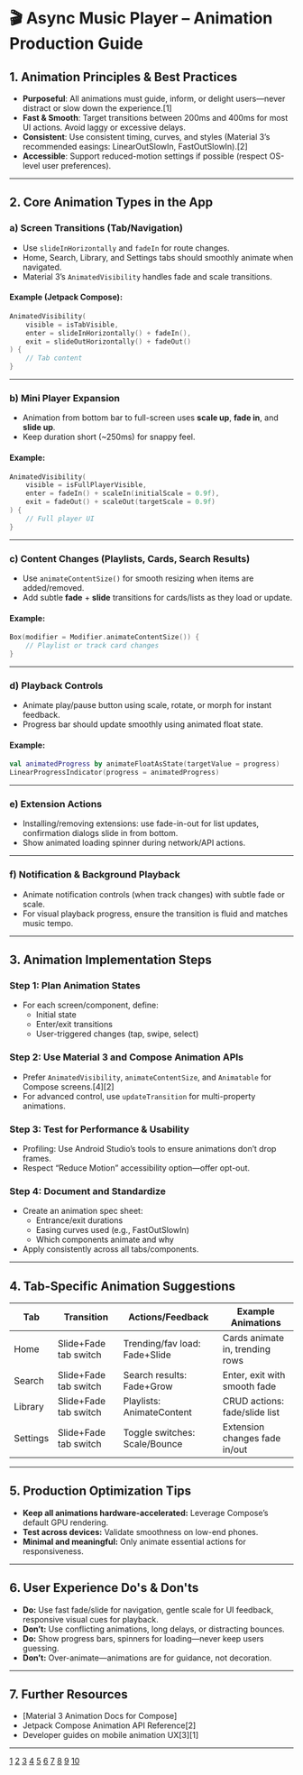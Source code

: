 # 🎬 Async Music Player – Animation Production Guide

## 1. **Animation Principles & Best Practices**

- **Purposeful**: All animations must guide, inform, or delight users—never distract or slow down the experience.[1]
- **Fast & Smooth**: Target transitions between 200ms and 400ms for most UI actions. Avoid laggy or excessive delays.
- **Consistent**: Use consistent timing, curves, and styles (Material 3’s recommended easings: LinearOutSlowIn, FastOutSlowIn).[2]
- **Accessible**: Support reduced-motion settings if possible (respect OS-level user preferences).

***

## 2. **Core Animation Types in the App**

### **a) Screen Transitions (Tab/Navigation)**
- Use `slideInHorizontally` and `fadeIn` for route changes.
- Home, Search, Library, and Settings tabs should smoothly animate when navigated.
- Material 3’s `AnimatedVisibility` handles fade and scale transitions.

#### Example (Jetpack Compose):
```kotlin
AnimatedVisibility(
    visible = isTabVisible,
    enter = slideInHorizontally() + fadeIn(),
    exit = slideOutHorizontally() + fadeOut()
) {
    // Tab content
}
```

***

### **b) Mini Player Expansion**
- Animation from bottom bar to full-screen uses **scale up**, **fade in**, and **slide up**.
- Keep duration short (~250ms) for snappy feel.

#### Example:
```kotlin
AnimatedVisibility(
    visible = isFullPlayerVisible,
    enter = fadeIn() + scaleIn(initialScale = 0.9f),
    exit = fadeOut() + scaleOut(targetScale = 0.9f)
) {
    // Full player UI
}
```

***

### **c) Content Changes (Playlists, Cards, Search Results)**
- Use `animateContentSize()` for smooth resizing when items are added/removed.
- Add subtle **fade** + **slide** transitions for cards/lists as they load or update.

#### Example:
```kotlin
Box(modifier = Modifier.animateContentSize()) {
    // Playlist or track card changes
}
```

***

### **d) Playback Controls**
- Animate play/pause button using scale, rotate, or morph for instant feedback.
- Progress bar should update smoothly using animated float state.

#### Example:
```kotlin
val animatedProgress by animateFloatAsState(targetValue = progress)
LinearProgressIndicator(progress = animatedProgress)
```

***

### **e) Extension Actions**
- Installing/removing extensions: use fade-in-out for list updates, confirmation dialogs slide in from bottom.
- Show animated loading spinner during network/API actions.

***

### **f) Notification & Background Playback**
- Animate notification controls (when track changes) with subtle fade or scale.
- For visual playback progress, ensure the transition is fluid and matches music tempo.

***

## 3. **Animation Implementation Steps**

### **Step 1: Plan Animation States**
- For each screen/component, define:  
  - Initial state  
  - Enter/exit transitions  
  - User-triggered changes (tap, swipe, select)

### **Step 2: Use Material 3 and Compose Animation APIs**
- Prefer `AnimatedVisibility`, `animateContentSize`, and `Animatable` for Compose screens.[4][2]
- For advanced control, use `updateTransition` for multi-property animations.

### **Step 3: Test for Performance & Usability**
- Profiling: Use Android Studio’s tools to ensure animations don’t drop frames.
- Respect “Reduce Motion” accessibility option—offer opt-out.

### **Step 4: Document and Standardize**
- Create an animation spec sheet:
  - Entrance/exit durations
  - Easing curves used (e.g., FastOutSlowIn)
  - Which components animate and why
- Apply consistently across all tabs/components.

***

## 4. **Tab-Specific Animation Suggestions**

| Tab         | Transition                  | Actions/Feedback             | Example Animations               |
|-------------|----------------------------|------------------------------|----------------------------------|
| Home        | Slide+Fade tab switch      | Trending/fav load: Fade+Slide| Cards animate in, trending rows  |
| Search      | Slide+Fade tab switch      | Search results: Fade+Grow    | Enter, exit with smooth fade     |
| Library     | Slide+Fade tab switch      | Playlists: AnimateContent    | CRUD actions: fade/slide list    |
| Settings    | Slide+Fade tab switch      | Toggle switches: Scale/Bounce| Extension changes fade in/out    |

***

## 5. **Production Optimization Tips**

- **Keep all animations hardware-accelerated:** Leverage Compose’s default GPU rendering.
- **Test across devices:** Validate smoothness on low-end phones.
- **Minimal and meaningful:** Only animate essential actions for responsiveness.

***

## 6. **User Experience Do's & Don'ts**

- **Do:** Use fast fade/slide for navigation, gentle scale for UI feedback, responsive visual cues for playback.
- **Don’t:** Use conflicting animations, long delays, or distracting bounces.
- **Do:** Show progress bars, spinners for loading—never keep users guessing.
- **Don’t:** Over-animate—animations are for guidance, not decoration.

***

## 7. **Further Resources**

- [Material 3 Animation Docs for Compose]
- Jetpack Compose Animation API Reference[2]
- Developer guides on mobile animation UX[3][1]

***


[1](https://www.justinmind.com/ui-design/mobile-app-animations)
[2](https://dev.to/jimmymcbride/jetpack-compose-material-3-animations-unleashed-get-your-android-apps-moving-2dk5)
[3](https://eicta.iitk.ac.in/knowledge-hub/app-development-with-android/creating-custom-animation-in-your-android-app/)
[4](https://m3.material.io/develop/android/jetpack-compose)
[5](https://explainvisually.co/en/best-animation-apps/)
[6](https://yalantis.com/blog/seven-types-of-animations-for-mobile-apps/)
[7](https://fuselabcreative.com/mobile-app-design-trends-for-2025/)
[8](https://www.reddit.com/r/animation/comments/104fhnd/what_is_the_best_free_app_you_used_for_android/)
[9](https://www.promaticsindia.com/blog/how-adding-animation-in-your-apps-can-make-them-lively-and-attractive-2)
[10](https://developer.android.com/develop/ui/views/animations/overview)